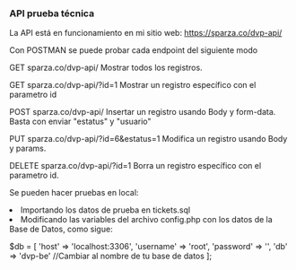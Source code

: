 <h3>API prueba técnica</h3>

La API está en funcionamiento en mi sitio web: <a href="https://sparza.co/dvp-api/">https://sparza.co/dvp-api/</a>

Con POSTMAN se puede probar cada endpoint del siguiente modo

GET sparza.co/dvp-api/ Mostrar todos los registros.

GET sparza.co/dvp-api/?id=1 Mostrar un registro específico con el parametro id

POST sparza.co/dvp-api/ Insertar un registro usando Body y form-data. Basta con enviar "estatus" y "usuario"

PUT sparza.co/dvp-api/?id=6&estatus=1 Modifica un registro usando Body y params.

DELETE sparza.co/dvp-api/?id=1 Borra un registro específico con el parametro id.

Se pueden hacer pruebas en local:

<li>Importando los datos de prueba en tickets.sql</li>
<li>Modificando las variables del archivo config.php con los datos de la Base de Datos, como sigue:</li>

$db = [
    'host' => 'localhost:3306',
    'username' => 'root',
    'password' => '',
    'db' => 'dvp-be' //Cambiar al nombre de tu base de datos
];
